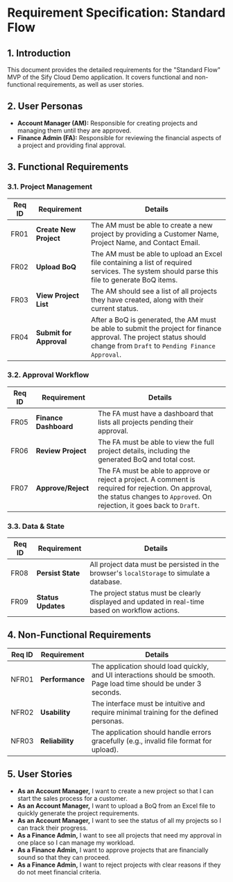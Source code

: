 # Requirement Specification: Standard Flow

## 1. Introduction

This document provides the detailed requirements for the "Standard Flow" MVP of the Sify Cloud Demo application. It covers functional and non-functional requirements, as well as user stories.

## 2. User Personas

- **Account Manager (AM):** Responsible for creating projects and managing them until they are approved.
- **Finance Admin (FA):** Responsible for reviewing the financial aspects of a project and providing final approval.

## 3. Functional Requirements

### 3.1. Project Management

| Req ID | Requirement | Details |
|--------|-------------|---------|
| FR01 | **Create New Project** | The AM must be able to create a new project by providing a Customer Name, Project Name, and Contact Email. |
| FR02 | **Upload BoQ** | The AM must be able to upload an Excel file containing a list of required services. The system should parse this file to generate BoQ items. |
| FR03 | **View Project List** | The AM should see a list of all projects they have created, along with their current status. |
| FR04 | **Submit for Approval** | After a BoQ is generated, the AM must be able to submit the project for finance approval. The project status should change from `Draft` to `Pending Finance Approval`. |

### 3.2. Approval Workflow

| Req ID | Requirement | Details |
|--------|-------------|---------|
| FR05 | **Finance Dashboard** | The FA must have a dashboard that lists all projects pending their approval. |
| FR06 | **Review Project** | The FA must be able to view the full project details, including the generated BoQ and total cost. |
| FR07 | **Approve/Reject** | The FA must be able to approve or reject a project. A comment is required for rejection. On approval, the status changes to `Approved`. On rejection, it goes back to `Draft`. |

### 3.3. Data & State

| Req ID | Requirement | Details |
|--------|-------------|---------|
| FR08 | **Persist State** | All project data must be persisted in the browser's `localStorage` to simulate a database. |
| FR09 | **Status Updates** | The project status must be clearly displayed and updated in real-time based on workflow actions. |

## 4. Non-Functional Requirements

| Req ID | Requirement | Details |
|--------|-------------|---------|
| NFR01 | **Performance** | The application should load quickly, and UI interactions should be smooth. Page load time should be under 3 seconds. |
| NFR02 | **Usability** | The interface must be intuitive and require minimal training for the defined personas. |
| NFR03 | **Reliability** | The application should handle errors gracefully (e.g., invalid file format for upload). |

## 5. User Stories

- **As an Account Manager,** I want to create a new project so that I can start the sales process for a customer.
- **As an Account Manager,** I want to upload a BoQ from an Excel file to quickly generate the project requirements.
- **As an Account Manager,** I want to see the status of all my projects so I can track their progress.
- **As a Finance Admin,** I want to see all projects that need my approval in one place so I can manage my workload.
- **As a Finance Admin,** I want to approve projects that are financially sound so that they can proceed.
- **As a Finance Admin,** I want to reject projects with clear reasons if they do not meet financial criteria. 